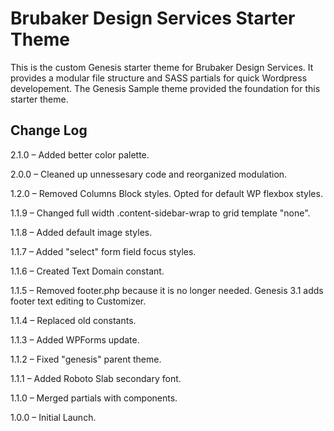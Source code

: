 # Brubaker Design Services Starter Theme

This is the custom Genesis starter theme for Brubaker Design Services. It provides a modular file structure and SASS partials for quick Wordpress developement. The Genesis Sample theme provided the foundation for this starter theme.

## Change Log
2.1.0 – Added better color palette.

2.0.0 – Cleaned up unnessesary code and reorganized modulation.

1.2.0 – Removed Columns Block styles. Opted for default WP flexbox styles.

1.1.9 – Changed full width .content-sidebar-wrap to grid template "none".

1.1.8 – Added default image styles.

1.1.7 – Added "select" form field focus styles.

1.1.6 – Created Text Domain constant.

1.1.5 – Removed footer.php because it is no longer needed. Genesis 3.1 adds footer text editing to Customizer.

1.1.4 – Replaced old constants.

1.1.3 – Added WPForms update.

1.1.2 – Fixed "genesis" parent theme.

1.1.1 – Added Roboto Slab secondary font.

1.1.0 – Merged partials with components.

1.0.0 – Initial Launch.
